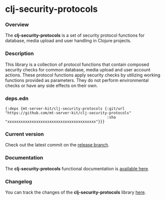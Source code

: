 
# clj-security-protocols

### Overview

The <strong>clj-security-protocols</strong> is a set of security protocol functions
for database, media upload and user handling in Clojure projects.

### Description

This library is a collection of protocol functions that contain composed security
checks for common database, media upload and user account actions.
These protocol functions apply security checks by utilizing working functions provided as parameters.
They do not perform environmental checks or have any side effects on their own.

### deps.edn

```
{:deps {mt-server-kit/clj-security-protocols {:git/url "https://github.com/mt-server-kit/clj-security-protocols"
                                              :sha     "xxxxxxxxxxxxxxxxxxxxxxxxxxxxxxxxxxxxxxxx"}}}
```

### Current version

Check out the latest commit on the [release branch](https://github.com/mt-server-kit/clj-security-protocols/tree/release).

### Documentation

The <strong>clj-security-protocols</strong> functional documentation is [available here](https://mt-server-kit.github.io/clj-security-protocols).

### Changelog

You can track the changes of the <strong>clj-security-protocols</strong> library [here](CHANGES.md).
